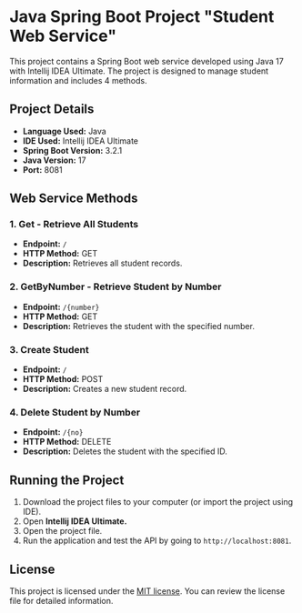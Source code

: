 # Java Spring Boot Project "Student Web Service"

This project contains a Spring Boot web service developed using Java 17 with Intellij IDEA Ultimate. The project is designed to manage student information and includes 4 methods.

## Project Details

- **Language Used:** Java
- **IDE Used:** Intellij IDEA Ultimate
- **Spring Boot Version:** 3.2.1
- **Java Version:** 17
- **Port:** 8081

## Web Service Methods

### 1. Get - Retrieve All Students

- **Endpoint:** `/`
- **HTTP Method:** GET
- **Description:** Retrieves all student records.

### 2. GetByNumber - Retrieve Student by Number

- **Endpoint:** `/{number}`
- **HTTP Method:** GET
- **Description:** Retrieves the student with the specified number.

### 3. Create Student

- **Endpoint:** `/`
- **HTTP Method:** POST
- **Description:** Creates a new student record.

### 4. Delete Student by Number

- **Endpoint:** `/{no}`
- **HTTP Method:** DELETE
- **Description:** Deletes the student with the specified ID.

## Running the Project

1. Download the project files to your computer (or import the project using IDE).
2. Open **Intellij IDEA Ultimate.**
3. Open the project file.
4. Run the application and test the API by going to `http://localhost:8081`.

## License

This project is licensed under the [MIT license](LICENSE). You can review the license file for detailed information.
